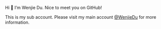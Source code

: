 Hi 👋 I’m Wenjie Du. Nice to meet you on GitHub!

This is my sub account. Please visit my main account [@WenjieDu](https://github.com/WenjieDu) for more information.
